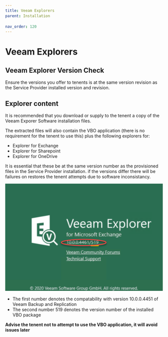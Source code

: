 ```yaml
---
title: Veeam Explorers
parent: Installation

nav_order: 120
---
```


# Veeam Explorers


## Veeam Explorer Version Check


Ensure the versions you offer to tenents is at the same version revision as the Service Provider installed version and revision.


##  Explorer content

It is recommended that you download or supply to the tenent a copy of the Veeam Exporer Software installation files.

The extracted files will also contain the VBO application (there is no requirement for the tenent to use this) plus the following explorers for:

* Explorer for Exchange
* Explorer for Sharepoint
* Explorer for OneDrive

It is essential that these be at the same version number as the provisioned files in the Service Provider installation. if the versions differ there will be failures on restores the tenent attempts due to software inconsistancy.  


![Vex_Version](./Images/vex_ver.png)  

* The first number denotes the compatability with version 10.0.0.4451 of Veeam Backup and Replication
* The second number 519 denotes the version number of the installed VBO package

**Advise the tenent not to attempt to use the VBO application, it will avoid issues later**
